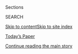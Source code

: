 <div id="app">

<div>

<div class="NYTAppHideMasthead css-1r6wvpq e1suatyy0">

<div class="section css-ui9rw0 e1suatyy2">

<div class="css-eph4ug er09x8g0">

<div class="css-6n7j50">

</div>

<span class="css-1dv1kvn">Sections</span>

<div class="css-10488qs">

<span class="css-1dv1kvn">SEARCH</span>

</div>

[Skip to content](#site-content)[Skip to site
index](#site-index)

</div>

<div class="css-10698na e1huz5gh0">

</div>

</div>

<div id="masthead-bar-one" class="section hasLinks css-15hmgas e1csuq9d3">

<div class="css-uqyvli e1csuq9d0">

</div>

<div class="css-1uqjmks e1csuq9d1">

</div>

<div class="css-9e9ivx">

[](https://myaccount.nytimes.com/auth/login?response_type=cookie&client_id=vi)

</div>

<div class="css-1bvtpon e1csuq9d2">

[Today’s Paper](https://www.nytimes.com/section/todayspaper)

</div>

</div>

</div>

</div>

<div data-aria-hidden="false">

<div id="site-content" data-role="main">

<div id="top-wrapper" class="css-15p45cc eaca97t0" type="top">

<div id="top-slug" class="css-19x0jxb eaca97t1" hidden="">

Advertisement

</div>

[Continue reading the main
story](#after-top)

<div class="ad top-wrapper" style="text-align:center;height:100%;display:block;min-height:90px">

<div id="top" class="place-ad" data-position="top" data-size-key="top">

</div>

</div>

<div id="after-top">

</div>

</div>

<div id="byline" class="section css-15h4p1b e9abtgs0">

<div class="css-1j21atc e1svk9qx1">

<div class="css-nfcc9b e1svk9qx3">

<div class="css-cnx41t">

![Portrait of Adam
Nagourney](https://static01.nyt.com/images/2018/02/20/multimedia/author-adam-nagourney/author-adam-nagourney-thumbLarge-v3.png)

</div>

<div class="css-vl9dhg e1svk9qx5">

<div class="css-1nrhkj6 e1svk9qx6">

# Adam Nagourney

</div>

## <span></span>

Adam Nagourney has been the Los Angeles bureau chief of The New York
Times since 2010. Previously, he had been chief national political
correspondent since 2002, covering the presidential elections of 2004
and 2008. He joined The Times as a political correspondent in 1996.

<span class="css-dd5dyy">More**</span>

</div>

</div>

</div>

<div>

<div id="mid1-wrapper" class="css-1mn4oms eaca97t0" type="rank">

<div id="mid1-slug" class="css-1tag3rd eaca97t1">

Advertisement

</div>

[Continue reading the main
story](#after-mid1)

<div id="mid1" class="ad mid1-wrapper" style="text-align:center;height:100%;display:block">

</div>

<div id="after-mid1">

</div>

</div>

</div>

<div class="css-185go5a e1o5byef0">

<div class="css-15cbhtu">

  - [Latest](#stream-panel)
  - <span class="css-6n7j50">Search</span>
    <div class="control">
    <div class="label-container css-1dv1kvn">
    Search
    </div>
    <div class="css-wm4t3d">
    **<span id="clear-search-input" class="css-1dv1kvn">Clear this text
    input</span>
    </div>
    </div>
    <span class="css-1iovbfw"></span>

<div id="stream-panel" class="section css-8msx5b e1jz0cab1">

<div class="css-13mho3u">

1.  
    
    <div class="css-1cp3ece">
    
    <div class="css-1l4spti">
    
    [](/2020/08/04/us/politics/karen-bass-vice-president-biden.html)
    
    <div class="css-79elbk">
    
    ![](https://static01.nyt.com/images/2020/08/03/us/politics/03bass1/merlin_175261452_1fcbd46a-2ce4-48e4-a5ec-fa29f351163d-thumbWide.jpg?quality=75&auto=webp&disable=upscale)
    
    </div>
    
    ## From Outsider to Insider: Karen Bass’s Unexpected Journey to Power
    
    At every step in her political career, the California congresswoman
    had to be coaxed to run for a higher office. Now she’s a top
    contender to be Joe Biden’s running mate.
    
    <div class="css-1nqbnmb ea5icrr0">
    
    By <span class="css-1n7hynb">Adam Nagourney <span>and</span>
    Jennifer
    Medina</span>
    
    </div>
    
    </div>
    
    <div class="css-1lc2l26 e1xfvim33">
    
    </div>
    
    </div>

2.  
    
    <div class="css-1cp3ece">
    
    <div class="css-1l4spti">
    
    [](/2020/07/25/us/politics/trump-florida-convention.html)
    
    <div class="css-79elbk">
    
    ![](https://static01.nyt.com/images/2020/07/25/multimedia/25CONVENTION-ANALYSIS1/25CONVENTION-ANALYSIS1-thumbWide.jpg?quality=75&auto=webp&disable=upscale)
    
    </div>
    
    ### <span class="css-m70j1g">News Analysis</span>
    
    ## Trump’s Covid Failures Reshape Race and Lift Biden
    
    President Trump’s cancellation of the convention in Florida and
    sudden embrace of masks may signal his acceptance of a political
    landscape transformed by the pandemic.
    
    <div class="css-1nqbnmb ea5icrr0">
    
    By <span class="css-1n7hynb">Adam
    Nagourney</span>
    
    </div>
    
    </div>
    
    <div class="css-1lc2l26 e1xfvim33">
    
    </div>
    
    </div>

3.  
    
    <div class="css-1cp3ece">
    
    <div class="css-1l4spti">
    
    [](/2020/07/17/us/trump-biden-2020-election.html)
    
    <div class="css-79elbk">
    
    ![](https://static01.nyt.com/images/2020/07/16/us/politics/16trump-biden/merlin_174601227_3e6788e8-6dd7-4b03-b0c7-cf758c8c23e0-thumbWide.jpg?quality=75&auto=webp&disable=upscale)
    
    </div>
    
    ## Trump Steps Up His Assault on Biden With Scattershot Attacks, Many False
    
    As he searches for a way to turn around his struggling candidacy,
    President Trump has intensified a tear-down operation aimed at Joe
    Biden with a dizzying barrage of attacks.
    
    <div class="css-1nqbnmb ea5icrr0">
    
    By <span class="css-1n7hynb">Katie Glueck, Adam Nagourney
    <span>and</span> Maggie
    Haberman</span>
    
    </div>
    
    </div>
    
    <div class="css-1lc2l26 e1xfvim33">
    
    </div>
    
    </div>

4.  
    
    <div class="css-1cp3ece">
    
    <div class="css-1l4spti">
    
    [](/2020/07/10/us/biden-trump.html)
    
    <div class="css-79elbk">
    
    ![](https://static01.nyt.com/images/2020/07/10/us/politics/10biden-trump1/10biden-trump1-thumbWide.jpg?quality=75&auto=webp&disable=upscale)
    
    </div>
    
    ## An Unexpected Struggle for Trump: Defining an Elusive Biden
    
    With only six weeks to the Republican National Convention, President
    Trump has yet to find a framework for attacking his opponent.
    
    <div class="css-1nqbnmb ea5icrr0">
    
    By <span class="css-1n7hynb">Adam
    Nagourney</span>
    
    </div>
    
    </div>
    
    <div class="css-1lc2l26 e1xfvim33">
    
    </div>
    
    </div>

5.  
    
    <div class="css-1cp3ece">
    
    <div class="css-1l4spti">
    
    [](/2020/06/30/us/politics/kentucky-senate-mcgrath-booker.html)
    
    <div class="css-79elbk">
    
    ![](https://static01.nyt.com/images/2020/06/30/us/30mcgrath/merlin_173818722_3398ce21-1903-480f-801e-b42951284544-thumbWide.jpg?quality=75&auto=webp&disable=upscale)
    
    </div>
    
    ## Amy McGrath Will Face McConnell in Kentucky, and Hickenlooper Wins in Colorado
    
    Ms. McGrath and John Hickenlooper, two moderate Democrats, prevailed
    in their Senate primaries on Tuesday. In Oklahoma, voters approved a
    Medicaid expansion.
    
    <div class="css-1nqbnmb ea5icrr0">
    
    By <span class="css-1n7hynb">Jonathan Martin <span>and</span> Adam
    Nagourney</span>
    
    </div>
    
    </div>
    
    <div class="css-1lc2l26 e1xfvim33">
    
    </div>
    
    </div>

6.  
    
    <div class="css-1cp3ece">
    
    <div class="css-1l4spti">
    
    [](/2020/06/30/us/politics/election-results-mcgrath-booker-colorado-hickenlooper-romanoff.html)
    
    <div class="css-79elbk">
    
    ![](https://static01.nyt.com/images/2020/06/30/us/politics/30whattowatch1/merlin_173855664_44375472-a5a3-4be1-9918-a2dc74bd3e73-thumbWide.jpg?quality=75&auto=webp&disable=upscale)
    
    </div>
    
    ## Results in Kentucky and Primaries in Colorado and Utah: What to Watch For
    
    A challenger to Senator Mitch McConnell has finally emerged, and
    John Hickenlooper and Jon Huntsman Jr. are looking for their next
    jobs, among other races unfolding on Tuesday.
    
    <div class="css-1nqbnmb ea5icrr0">
    
    By <span class="css-1n7hynb">Adam
    Nagourney</span>
    
    </div>
    
    </div>
    
    <div class="css-1lc2l26 e1xfvim33">
    
    </div>
    
    </div>

7.  
    
    <div class="css-1cp3ece">
    
    <div class="css-1l4spti">
    
    [](/2020/06/29/us/politics/trump-swing-voters.html)
    
    <div class="css-79elbk">
    
    ![](https://static01.nyt.com/images/2020/06/29/us/politics/29trumpbase/merlin_173763306_e2cf1eaa-a814-48f0-b20d-ca1f592c23f5-thumbWide.jpg?quality=75&auto=webp&disable=upscale)
    
    </div>
    
    ## Trump’s Self-Inflicted Wound: Losing Swing Voters As He Plays to His Base
    
    The president’s support among bedrock Republicans is almost
    certainly not enough to win him a second term in the White House, as
    even some G.O.P. leaders concede.
    
    <div class="css-1nqbnmb ea5icrr0">
    
    By <span class="css-1n7hynb">Adam
    Nagourney</span>
    
    </div>
    
    </div>
    
    <div class="css-1lc2l26 e1xfvim33">
    
    </div>
    
    </div>

8.  
    
    <div class="css-1cp3ece">
    
    <div class="css-1l4spti">
    
    [](/2020/06/21/us/politics/biden-gay-rights-lgbt.html)
    
    <div class="css-79elbk">
    
    ![](https://static01.nyt.com/images/2020/06/21/us/politics/21biden-lgbt1/merlin_156639696_0f3d0690-7f50-4435-a8ef-6ffac66fb3db-thumbWide.jpg?quality=75&auto=webp&disable=upscale)
    
    </div>
    
    ## Behind Joe Biden’s Evolution on L.G.B.T.Q. Rights
    
    Mr. Biden’s support for same-sex marriage in 2012 was a reversal for
    him and a watershed moment in his shift — and the nation’s — on
    L.G.B.T.Q. issues.
    
    <div class="css-1nqbnmb ea5icrr0">
    
    By <span class="css-1n7hynb">Adam Nagourney <span>and</span> Thomas
    Kaplan</span>
    
    </div>
    
    </div>
    
    <div class="css-1lc2l26 e1xfvim33">
    
    </div>
    
    </div>

9.  
    
    <div class="css-1cp3ece">
    
    <div class="css-1l4spti">
    
    [](/es/2020/06/17/espanol/derechos-lgbtq-corte-suprema.html)
    
    <div class="css-79elbk">
    
    ![](https://static01.nyt.com/images/2020/06/15/us/politics/16SCOTUS-ES-01/15gayrights-politics1-thumbWide.jpg?quality=75&auto=webp&disable=upscale)
    
    </div>
    
    ### <span class="css-m70j1g">Análisis</span>
    
    ## Un hito inesperado para los derechos de la comunidad LGBTQ
    
    El fallo de la Corte Suprema que protege a las personas homosexuales
    y trans de discriminación en el trabajo fue, quizás, la evidencia
    más sólida de cómo los puntos de vista de los estadounidenses han
    cambiado en los últimos años.
    
    <div class="css-1nqbnmb ea5icrr0">
    
    By <span class="css-1n7hynb">Adam Nagourney <span>and</span> Jeremy
    W. Peters</span>
    
    </div>
    
    <div class="css-185051n">
    
    [Read in
    English](https://www.nytimes.com/2020/06/15/us/politics/supreme-court-lgbtq-rights.html "Read in English")
    
    </div>
    
    </div>
    
    <div class="css-1lc2l26 e1xfvim33">
    
    </div>
    
    </div>

10. 
    
    <div class="css-1cp3ece">
    
    <div class="css-1l4spti">
    
    [](/2020/06/15/us/politics/supreme-court-lgbtq-rights.html)
    
    <div class="css-79elbk">
    
    ![](https://static01.nyt.com/images/2020/06/15/us/politics/15gayrights-politics1/15gayrights-politics1-thumbWide.jpg?quality=75&auto=webp&disable=upscale)
    
    </div>
    
    ### <span class="css-m70j1g">News Analysis</span>
    
    ## A Half-Century On, an Unexpected Milestone for L.G.B.T.Q. Rights
    
    The Supreme Court’s surprising 6-to-3 ruling in favor of gay and
    transgender rights was perhaps the strongest evidence yet of how
    fundamentally and unpredictably American views have changed.
    
    <div class="css-1nqbnmb ea5icrr0">
    
    By <span class="css-1n7hynb">Adam Nagourney <span>and</span> Jeremy
    W. Peters</span>
    
    </div>
    
    <div class="css-185051n">
    
    [Leer en
    español](https://www.nytimes.com/es/2020/06/17/espanol/derechos-lgbtq-corte-suprema.html "Read in Spanish")
    
    </div>
    
    </div>
    
    <div class="css-1lc2l26 e1xfvim33">
    
    </div>
    
    </div>

<div class="css-13mho3u">

<div class="css-1t62hi8">

<div class="css-1stvaey">

Show
More

<div>

<div style="border:0;clip:rect(0 0 0 0);height:1px;margin:-1px;overflow:hidden;white-space:nowrap;padding:0;width:1px;position:absolute" data-role="log" data-aria-live="assertive">

</div>

<div style="border:0;clip:rect(0 0 0 0);height:1px;margin:-1px;overflow:hidden;white-space:nowrap;padding:0;width:1px;position:absolute" data-role="log" data-aria-live="assertive">

</div>

<div style="border:0;clip:rect(0 0 0 0);height:1px;margin:-1px;overflow:hidden;white-space:nowrap;padding:0;width:1px;position:absolute" data-role="log" data-aria-live="polite">

</div>

<div style="border:0;clip:rect(0 0 0 0);height:1px;margin:-1px;overflow:hidden;white-space:nowrap;padding:0;width:1px;position:absolute" data-role="log" data-aria-live="polite">

</div>

</div>

</div>

</div>

</div>

</div>

<div class="css-g6hk37 supplemental">

<div id="mid2-wrapper" class="css-10wkyv7 eaca97t0" type="lede">

<div id="mid2-slug" class="css-1tag3rd eaca97t1">

Advertisement

</div>

[Continue reading the main
story](#after-mid2)

<div id="mid2" class="ad mid2-wrapper" style="text-align:center;height:100%;display:block;min-height:250px">

</div>

<div id="after-mid2">

</div>

</div>

## Follow Elsewhere

<div class="module-body">

  - [**<span data-aria-hidden="true">adamnagourney</span><span class="css-1dv1kvn">twitter
    page for
    adamnagourney</span>](https://twitter.com/adamnagourney)
  - [**<span data-aria-hidden="true">AdamNagourneyNYT</span><span class="css-1dv1kvn">facebook
    page for
    AdamNagourneyNYT</span>](https://www.facebook.com/AdamNagourneyNYT)

</div>

</div>

</div>

</div>

</div>

</div>

</div>

## Site Index

<div>

</div>

## Site Information Navigation

  - [© <span>2020</span> <span>The New York Times
    Company</span>](https://help.nytimes.com/hc/en-us/articles/115014792127-Copyright-notice)

<!-- end list -->

  - [NYTCo](https://www.nytco.com/)
  - [Contact
    Us](https://help.nytimes.com/hc/en-us/articles/115015385887-Contact-Us)
  - [Work with us](https://www.nytco.com/careers/)
  - [Advertise](https://nytmediakit.com/)
  - [T Brand Studio](http://www.tbrandstudio.com/)
  - [Your Ad
    Choices](https://www.nytimes.com/privacy/cookie-policy#how-do-i-manage-trackers)
  - [Privacy](https://www.nytimes.com/privacy)
  - [Terms of
    Service](https://help.nytimes.com/hc/en-us/articles/115014893428-Terms-of-service)
  - [Terms of
    Sale](https://help.nytimes.com/hc/en-us/articles/115014893968-Terms-of-sale)
  - [Site
    Map](https://spiderbites.nytimes.com)
  - [Help](https://help.nytimes.com/hc/en-us)
  - [Subscriptions](https://www.nytimes.com/subscription?campaignId=37WXW)

</div>

</div>
